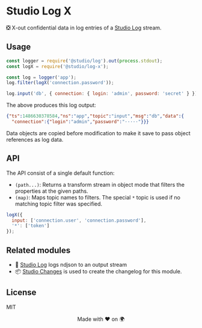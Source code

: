 # Studio Log X

❎ X-out confidential data in log entries of a [Studio Log][1] stream.

## Usage

```js
const logger = require('@studio/log').out(process.stdout);
const logX = require('@studio/log-x');

const log = logger('app');
log.filter(logX('connection.password'));

log.input('db', { connection: { login: 'admin', password: 'secret' } });
```

The above produces this log output:

```json
{"ts":1486630378584,"ns":"app","topic":"input","msg":"db","data":{
  "connection":{"login":"admin","password":"·····"}}}
```

Data objects are copied before modification to make it save to pass object
references as log data.

## API

The API consist of a single default function:

- `(path...)`: Returns a transform stream in object mode that filters the
  properties at the given paths.
- `(map)`: Maps topic names to filters. The special `*` topic is used if no
  matching topic filter was specified.

```js
logX({
  input: ['connection.user', 'connection.password'],
  '*': ['token']
});
```

## Related modules

- 👻 [Studio Log][1] logs ndjson to an output stream
- 📦 [Studio Changes][2] is used to create the changelog for this module.

## License

MIT

<div align="center">Made with ❤️ on 🌍</div>

[1]: https://github.com/javascript-studio/studio-log
[2]: https://github.com/javascript-studio/studio-changes

